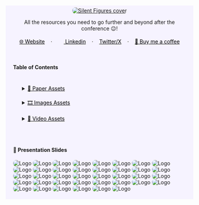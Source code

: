 <!-- RESOURCES COVER -->
<div style="background-color: #F6F3FF; padding: 20px">
<p align="center" style="margin-top: -15px">
  <a href="https://github.com/HelviraG/resources.silent-figures">
    <img style="border-radius: 8px" src="assets/images/silent-figures_cover.png" alt="Silent Figures cover" />
  </a>
</p>

  <p align="center">
    All the resources you need to go further and beyond after the conference 😉!
    <br />
    <br />
    <a href="https://helvirag.github.io" style="padding: 6px 12px; color: black" onmouseover="this.style.color='purple'; this.style.fontWeight=''" onmouseleave="this.style.color='black'">🌐 Website</a>
    ·
    <a href="https://linkedin.com/helvira-dev" style="padding: 6px 12px; color: black" onmouseover="this.style.color='purple';fontSize=''" onmouseleave="this.style.color='black'; this.style.fontWeight='normal'; fontSize='12px'"><img src="./assets/images/linkedin.png" width="15px"/> Linkedin</a>
    ·
    <a href="https://twitter.com/helvira_g" style="padding: 6px 12px; color: black" onmouseover="this.style.color='purple';" onmouseleave="this.style.color='black'">Twitter/X</a>
    ·
    <a href="https://www.buymeacoffee.com/helvira" style="padding: 6px 12px; color: black" onmouseover="this.style.color='purple';" onmouseleave="this.style.color='black'">🥤 Buy me a coffee</a>
  </p>

  <br />

  <!-- TABLE OF CONTENTS -->
  #### Table of Contents

  <ol style="list-style-type: none; margin-top: 40px;">
    <li>
      <!-- SCIENTIFIC PRESS SECTION -->
      <details>
        <summary>
          <a href="https://github.com/HelviraG/conferences.resources/tree/main/silent_figures/sections/PaperAssets.md#paper-assets" style="color: black" onmouseover="this.style.fontWeight='700';this.style.color='#6A42AB';" onmouseout="this.style.fontWeight='';this.style.color='black';">📰 Paper Assets</a>
        </summary>
          <ul style="list-style-type: none">
            <!-- USED DURING PRESENTATION SECTION -->
            <details style="margin-top: 20px">
            <summary>
              <a href="https://github.com/HelviraG/conferences.resources/tree/main/silent_figures/sections/PaperAssets.md#paper-assets" style="color: black" onmouseover="this.style.fontWeight='700';this.style.color='#6A42AB';" onmouseout="this.style.fontWeight='';this.style.color='black';">Seen through the presentation</a>
            </summary>
            <ul style="list-style-type: none">
            <li style="margin-top: px">
            <a href="https://github.com/HelviraG/conferences.resources/blob/main/silent_figures/sections/PaperAssets.md#-i-live-in-extremes-a-qualitative-investigation-of-autistic-adults-experiences-of-inertial-rest-and-motion" style="color: black" onmouseover="this.style.fontWeight='700';this.style.color='#6A42AB';" onmouseout="this.style.fontWeight='';this.style.color='black';">🧷 ‘I live in extremes’: A qualitative investigation of Autistic adults’ experiences of inertial rest and motion</a>
            </li>
              <li style="margin-top: 10px">
                <a href="https://github.com/HelviraG/conferences.resources/blob/main/silent_figures/sections/PaperAssets.md#-neurotypical-peers-are-less-willing-to-interact-with-those-with-autism-based-on-thin-slice-judgments-interact-judgement" style="color: black" onmouseover="this.style.fontWeight='700';this.style.color='#6A42AB';" onmouseout="this.style.fontWeight='';this.style.color='black';">🧷 Neurotypical Peers are Less Willing to Interact with Those with Autism based on Thin Slice Judgments</a>
              </li>
              <li style="margin-top: 10px">
                <a href="https://github.com/HelviraG/conferences.resources/blob/main/silent_figures/sections/PaperAssets.md#-neurodiversity-as-a-competitive-advantage---why-you-should-embrace-it-in-your-workforce--competitive-advantage" style="color: black" onmouseover="this.style.fontWeight='700';this.style.color='#6A42AB';" onmouseout="this.style.fontWeight='';this.style.color='black';">🧷 Neurodiversity as a Competitive Advantage - Why you should embrace it in your workforce</a>
              </li>
              <li style="margin-top: 10px">
                <a href="https://github.com/HelviraG/conferences.resources/blob/main/silent_figures/sections/PaperAssets.md#-employees-with-autism-spectrum-disorders-in-the-digitized-work-environment-perspectives-for-the-future--perspective-futur" style="color: black" onmouseover="this.style.fontWeight='700';this.style.color='#6A42AB';" onmouseout="this.style.fontWeight='';this.style.color='black';">🧷 Employees With Autism Spectrum Disorders in the Digitized Work Environment: Perspectives for the Future</a>
              </li>
              <li style="margin-top: 10px">
                <a href="https://github.com/HelviraG/conferences.resources/blob/main/silent_figures/sections/PaperAssets.md#-autism-in-the-workforce-a-case-study--autism-workforce" style="color: black" onmouseover="this.style.fontWeight='700';this.style.color='#6A42AB';" onmouseout="this.style.fontWeight='';this.style.color='black';">🧷 Autism in the workforce: A case study</a>
              </li>
              <li style="margin-top: 10px">
                <a href="https://github.com/HelviraG/conferences.resources/blob/main/silent_figures/sections/PaperAssets.md#-its-not-just-about-attention-to-details-redefining-the-talents-autistic-software-developers-bring-to-software-development-redefine-talents" style="color: black" onmouseover="this.style.fontWeight='700';this.style.color='#6A42AB';" onmouseout="this.style.fontWeight='';this.style.color='black';">🧷 It’s Not Just About Attention to Details: Redefining the Talents Autistic Software Developers Bring to Software Development</a>
              </li>
              <li style="margin-top: 10px">
                <a href="https://github.com/HelviraG/conferences.resources/blob/main/silent_figures/sections/PaperAssets.md#-autism-and-employment-what-works-what-works" style="color: black" onmouseover="this.style.fontWeight='700';this.style.color='#6A42AB';" onmouseout="this.style.fontWeight='';this.style.color='black';">🧷 Autism and employment: What works</a>
              </li>
              <li style="margin-top: 10px">
                <a href="https://github.com/HelviraG/conferences.resources/blob/main/silent_figures/sections/PaperAssets.md#-dispelling-some-myths-about-the-autistic-wunderkind-programmer" style="color: black" onmouseover="this.style.fontWeight='700';this.style.color='#6A42AB';" onmouseout="this.style.fontWeight='';this.style.color='black';">🧷 Dispelling some myths about the autistic wunderkind programmer</a>
              </li>
              <li style="margin-top: 10px">
              <a href="https://github.com/HelviraG/conferences.resources/blob/main/silent_figures/sections/PaperAssets.md#-understanding-the-challenges-faced-by-neurodiverse-software-engineering-employees-towards-a-more-inclusive-and-productive-technical-workforce" style="color: black" onmouseover="this.style.fontWeight='700';this.style.color='#6A42AB';" onmouseout="this.style.fontWeight='';this.style.color='black';">🧷 Understanding the Challenges Faced by Neurodiverse Software Engineering Employees: Towards a More Inclusive and Productive Technical Workforce</a>
              </li>
              <li style="margin-top: 10px">
              <a href="https://github.com/HelviraG/conferences.resources/blob/main/silent_figures/sections/PaperAssets.md#-autism-in-the-workplace-the-benefits-of-autistic-talent-in-tech-autism-workplace" style="color: black" onmouseover="this.style.fontWeight='700';this.style.color='#6A42AB';" onmouseout="this.style.fontWeight='';this.style.color='black';">🧷 Autism in the Workplace: The Benefits of Autistic Talent in Tech</a>
              </li>
            </ul>
            </details>
            <!-- MORE TO READ SECTION -->
            <details style="margin-top: 20px">
            <summary>
              <a href="https://github.com/HelviraG/conferences.resources/blob/main/silent_figures/sections/ReadMoreAssets.md#-more-to-read" style="color: black" onmouseover="this.style.fontWeight='700';this.style.color='#6A42AB';" onmouseout="this.style.fontWeight='';this.style.color='black';">🔎 More to read</a>
            </summary>
            <ul style="list-style-type: none">
              <li style="margin-top: 8px">
                <a href="https://github.com/HelviraG/conferences.resources/blob/main/silent_figures/sections/ReadMoreAssets.md#-no-way-out-except-from-external-intervention-first-hand-accounts-of-autistic-inertia" style="color: black" onmouseover="this.style.fontWeight='700';this.style.color='#6A42AB';" onmouseout="this.style.fontWeight='';this.style.color='black';">🧷 ‘No Way Out Except From External Intervention’: First-Hand Accounts of Autistic Inertia</a>
              </li>
              <li style="margin-top: 10px">
                <a href="https://github.com/HelviraG/conferences.resources/blob/main/silent_figures/sections/ReadMoreAssets.md#-on-our-own-terms-emerging-autistic-culture" style="color: black" onmouseover="this.style.fontWeight='700';this.style.color='#6A42AB';" onmouseout="this.style.fontWeight='';this.style.color='black';">🧷 On our own terms: Emerging autistic culture</a>
              </li>
              <li style="margin-top: 10px">
                <a href="https://github.com/HelviraG/conferences.resources/blob/main/silent_figures/sections/ReadMoreAssets.md#-developing-employment-environments-where-individuals-with-asd-thrive-using-machine-learning-to-explore-employer-policies-and-practices" style="color: black" onmouseover="this.style.fontWeight='700';this.style.color='#6A42AB';" onmouseout="this.style.fontWeight='';this.style.color='black';">🧷 Developing Employment Environments Where Individuals with ASD Thrive: Using Machine Learning to Explore Employer Policies and Practices</a>
              </li>
              <li style="margin-top: 10px">
                <a href="https://github.com/HelviraG/conferences.resources/blob/main/silent_figures/sections/ReadMoreAssets.md#-microsoft-autism-hiring-program---inclusive-hiring-for-people-with-disabilities" style="color: black" onmouseover="this.style.fontWeight='700';this.style.color='#6A42AB';" onmouseout="this.style.fontWeight='';this.style.color='black';">🧷 Microsoft Autism Hiring Program - Inclusive Hiring for People with Disabilities</a>
              </li>
              <li style="margin-top: 10px">
                <a href="https://github.com/HelviraG/conferences.resources/blob/main/silent_figures/sections/ReadMoreAssets.md#--software-developers-and-aspergers-syndrome" style="color: black" onmouseover="this.style.fontWeight='700';this.style.color='#6A42AB';" onmouseout="this.style.fontWeight='';this.style.color='black';">🧷 Software Developers and Asperger's Syndrome</a>
              </li>
              <li style="margin-top: 10px">
                <a href="https://github.com/HelviraG/conferences.resources/blob/main/silent_figures/sections/ReadMoreAssets.md#-microsoft-inclusive-hiring-and-accessibility-boss-neil-barnett-talks-embracing-neurodiverse-workers-new-neurodiversity-career-connector-tool" style="color: black" onmouseover="this.style.fontWeight='700';this.style.color='#6A42AB';" onmouseout="this.style.fontWeight='';this.style.color='black';">🧷 Microsoft Inclusive Hiring And Accessibility Boss Neil Barnett Talks Embracing Neurodiverse Workers, New Neurodiversity Career Connector Tool</a>
              </li>
              <li style="margin-top: 10px">
                <a href="https://github.com/HelviraG/conferences.resources/blob/main/silent_figures/sections/ReadMoreAssets.md#-famous-computer-geniuses-with-aspergers" style="color: black" onmouseover="this.style.fontWeight='700';this.style.color='#6A42AB';" onmouseout="this.style.fontWeight='';this.style.color='black';">🧷 Famous computer geniuses with Asperger's</a>
              </li>
              <li style="margin-top: 10px">
                <a href="https://github.com/HelviraG/conferences.resources/blob/main/silent_figures/sections/ReadMoreAssets.md#-the-potential-genius-of-aspergers" style="color: black" onmouseover="this.style.fontWeight='700';this.style.color='#6A42AB';" onmouseout="this.style.fontWeight='';this.style.color='black';">🧷 The Potential Genius of Aspergers</a>
              </li>
              <li style="margin-top: 10px">
                <a href="https://github.com/HelviraG/conferences.resources/blob/main/silent_figures/sections/ReadMoreAssets.md#-famous-people-with-high-functioning-autism" style="color: black" onmouseover="this.style.fontWeight='700';this.style.color='#6A42AB';" onmouseout="this.style.fontWeight='';this.style.color='black';">🧷 Famous people with high functioning autism</a>
              </li>
              <li style="margin-top: 10px">
                <a href="https://github.com/HelviraG/conferences.resources/blob/main/silent_figures/sections/ReadMoreAssets.md#-programming-a-great-hobby-for-an-autistic-child" style="color: black" onmouseover="this.style.fontWeight='700';this.style.color='#6A42AB';" onmouseout="this.style.fontWeight='';this.style.color='black';">🧷 Programming, A Great Hobby for an Autistic Child</a>
              </li>
              <li style="margin-top: 10px">
                <a href="https://github.com/HelviraG/conferences.resources/blob/main/silent_figures/sections/ReadMoreAssets.md#-famous-autistic-people" style="color: black" onmouseover="this.style.fontWeight='700';this.style.color='#6A42AB';" onmouseout="this.style.fontWeight='';this.style.color='black';">🧷 Famous autistic people</a>
              </li>
            </ul>
            </details>
          </ul>
      </details>
    </li>
    <!-- IMAGES ASSETS SECTION -->
    <li style="margin-top: 20px">
      <details style="margin-top: 10px">
      <summary>
        <a href="https://github.com/HelviraG/conferences.resources/tree/main/silent_figures/sections/ImagesAssets.md#images-assets" style="color: black" onmouseover="this.style.fontWeight='700';this.style.color='#6A42AB';" onmouseout="this.style.fontWeight='';this.style.color='black';">🎞️ Images Assets</a>
      </summary>
      <!-- MIDJOURNEY IMAGES SECTION -->
      <ul style="list-style-type: none">
        <details style="margin-top: 10px">
        <summary>
          <a href="https://github.com/HelviraG/conferences.resources/tree/main/silent_figures/sections/ImagesAssets.md#midjourney-images" style="color: black" onmouseover="this.style.fontWeight='700';this.style.color='#6A42AB';" onmouseout="this.style.fontWeight='';this.style.color='black';">👾 Midjourney Images</a>
        </summary>
        <ul style="list-style-type: none; margin-top: 6px">
          <li><a href="https://github.com/HelviraG/conferences.resources/tree/main/silent_figures/sections/ImagesAssets.md#planet-image" style="color: black" onmouseover="this.style.fontWeight='700';this.style.color='#6A42AB';" onmouseout="this.style.fontWeight='';this.style.color='black';">📍 Planet Zepharia</a></li>
          <li style="margin-top: 2px"><a href="https://github.com/HelviraG/conferences.resources/tree/main/silent_figures/sections/ImagesAssets.md#zepharians" style="color: black" onmouseover="this.style.fontWeight='700';this.style.color='#6A42AB';" onmouseout="this.style.fontWeight='';this.style.color='black';">📍 The Zepharians</a></li>
          <li style="margin-top: 2px"><a href="https://github.com/HelviraG/conferences.resources/tree/main/silent_figures/sections/ImagesAssets.md#jcon-spaceship" style="color: black" onmouseover="this.style.fontWeight='700';this.style.color='#6A42AB';" onmouseout="this.style.fontWeight='';this.style.color='black';">📍 JCON Spaceship</a></li>
          <li style="margin-top: 2px"><a href="https://github.com/HelviraG/conferences.resources/tree/main/silent_figures/sections/ImagesAssets.md#scuba-diving" style="color: black" onmouseover="this.style.fontWeight='700';this.style.color='#6A42AB';" onmouseout="this.style.fontWeight='';this.style.color='black';">📍 Scuba Diving</a></li>
          <li style="margin-top: 2px"><a href="https://github.com/HelviraG/conferences.resources/tree/main/silent_figures/sections/ImagesAssets.md#book-forest" style="color: black" onmouseover="this.style.fontWeight='700';this.style.color='#6A42AB';" onmouseout="this.style.fontWeight='';this.style.color='black';">📍 A Book and a Forest</a></li>
          <li style="margin-top: 2px"><a href="https://github.com/HelviraG/conferences.resources/tree/main/silent_figures/sections/ImagesAssets.md#autistic-people" style="color: black" onmouseover="this.style.fontWeight='700';this.style.color='#6A42AB';" onmouseout="this.style.fontWeight='';this.style.color='black';">📍 Autistic People</a></li>
        </ul>
        </details>
      <!-- EXTERNAL IMAGES SECTION -->
        <details style="margin-top: 10px">
        <summary>
          <a href="https://github.com/HelviraG/conferences.resources/tree/main/silent_figures/sections/ImagesAssets.md#external-images" style="color: black" onmouseover="this.style.fontWeight='700';this.style.color='#6A42AB';" onmouseout="this.style.fontWeight='';this.style.color='black';">📎 External Images</a>
        </summary>
        <ul style="list-style-type: none; margin-top: 6px">
          <li><a href="https://github.com/HelviraG/conferences.resources/tree/main/silent_figures/sections/ImagesAssets.md#susan-boyle" style="color: black" onmouseover="this.style.fontWeight='700';this.style.color='#6A42AB';" onmouseout="this.style.fontWeight='';this.style.color='black';">📍 Susan Boyle</a></li>
          <li style="margin-top: 2px"><a href="https://github.com/HelviraG/conferences.resources/tree/main/silent_figures/sections/ImagesAssets.md#dennis-ritchie" style="color: black" onmouseover="this.style.fontWeight='700';this.style.color='#6A42AB';" onmouseout="this.style.fontWeight='';this.style.color='black';">📍 Denis Ritchie</a></li>
          <li style="margin-top: 2px"><a href="https://github.com/HelviraG/conferences.resources/tree/main/silent_figures/sections/ImagesAssets.md#mark-zuckerberg" style="color: black" onmouseover="this.style.fontWeight='700';this.style.color='#6A42AB';" onmouseout="this.style.fontWeight='';this.style.color='black';">📍 Mark Zuckerberg</a></li>
          <li style="margin-top: 2px"><a href="https://github.com/HelviraG/conferences.resources/tree/main/silent_figures/sections/ImagesAssets.md#captain-spoke" style="color: black" onmouseover="this.style.fontWeight='700';this.style.color='#6A42AB';" onmouseout="this.style.fontWeight='';this.style.color='black';">📍 Captain Spoke</a></li>
        </ul>
        </details>
      </ul>
      </details>
    </li>
    <!-- VIDEO ASSETS SECTION -->
    <li>
      <details style="margin-top: 20px">
        <summary>
         <a href="https://github.com/HelviraG/conferences.resources/tree/main/silent_figures/sections/VideoAssets.md#video-assets" style="color: black" onmouseover="this.style.fontWeight='700';this.style.color='#6A42AB';" onmouseout="this.style.fontWeight='';this.style.color='black';">🍿 Video Assets</a>
        </summary>
        <ul style="list-style-type: none">
          <li style="margin-top: 8px">
            <a href="https://github.com/HelviraG/conferences.resources/tree/main/silent_figures/sections/VideoAssets.md" style="color: black" onmouseover="this.style.fontWeight='700';this.style.color='#6A42AB';" onmouseout="this.style.fontWeight='';this.style.color='black';">🧷 Working in Tech with Autism | Katherine's story</a>
          </li>
          <li style="margin-top: 10px">
            <a href="https://github.com/HelviraG/conferences.resources/tree/main/silent_figures/sections/VideoAssets.md" style="color: black" onmouseover="this.style.fontWeight='700';this.style.color='#6A42AB';" onmouseout="this.style.fontWeight='';this.style.color='black';">🧷 Autism: How to be normal (and why not to be)</a>
          </li>
          <li style="margin-top: 10px">
            <a href="https://github.com/HelviraG/conferences.resources/tree/main/silent_figures/sections/VideoAssets.md" style="color: black" onmouseover="this.style.fontWeight='700';this.style.color='#6A42AB';" onmouseout="this.style.fontWeight='';this.style.color='black';">🧷 Why an autism diagnosis is an invitation to finally be yourself</a>
          </li>
          <li style="margin-top: 10px">
            <a href="https://github.com/HelviraG/conferences.resources/tree/main/silent_figures/sections/VideoAssets.md" style="color: black" onmouseover="this.style.fontWeight='700';this.style.color='#6A42AB';" onmouseout="this.style.fontWeight='';this.style.color='black';">🧷 Why everything you know about autism is wrong</a>
          </li>
          <li style="margin-top: 10px">
            <a href="https://github.com/HelviraG/conferences.resources/tree/main/silent_figures/sections/VideoAssets.md" style="color: black" onmouseover="this.style.fontWeight='700';this.style.color='#6A42AB';" onmouseout="this.style.fontWeight='';this.style.color='black';">🧷 What being autistic taught me about being human</a>
          </li>
          <li style="margin-top: 10px">
            <a href="https://github.com/HelviraG/conferences.resources/tree/main/silent_figures/sections/VideoAssets.md" style="color: black" onmouseover="this.style.fontWeight='700';this.style.color='#6A42AB';" onmouseout="this.style.fontWeight='';this.style.color='black';">🧷 My inner life with Asperger's</a>
          </li>
          <li style="margin-top: 10px">
            <a href="https://github.com/HelviraG/conferences.resources/tree/main/silent_figures/sections/VideoAssets.md" style="color: black" onmouseover="this.style.fontWeight='700';this.style.color='#6A42AB';" onmouseout="this.style.fontWeight='';this.style.color='black';">🧷 The world needs all kinds of minds</a>
          </li>
          <li style="margin-top: 10px">
            <a href="https://github.com/HelviraG/conferences.resources/tree/main/silent_figures/sections/VideoAssets.md" style="color: black" onmouseover="this.style.fontWeight='700';this.style.color='#6A42AB';" onmouseout="this.style.fontWeight='';this.style.color='black';">🧷 What it feels like to be autistic</a>
          </li>
        </ul>
      </details>
    </li>
  </ol>
  <br />
  <br />


 #### 💽 Presentation Slides

<img style="border-radius: 8px" src="assets/images/sneak_peek/sneak_peek (1).png" alt="Logo" />

<img style="border-radius: 8px" src="assets/images/sneak_peek/sneak_peek (2).png" alt="Logo" />

<img style="border-radius: 8px" src="assets/images/sneak_peek/sneak_peek (3).png" alt="Logo" />

<img style="border-radius: 8px" src="assets/images/sneak_peek/sneak_peek (4).png" alt="Logo" />

<img style="border-radius: 8px" src="assets/images/sneak_peek/sneak_peek (5).png" alt="Logo" />

<img style="border-radius: 8px" src="assets/images/sneak_peek/sneak_peek (6).png" alt="Logo" />

<img style="border-radius: 8px" src="assets/images/sneak_peek/sneak_peek (7).png" alt="Logo" />

<img style="border-radius: 8px" src="assets/images/sneak_peek/sneak_peek (8).png" alt="Logo" />

<img style="border-radius: 8px" src="assets/images/sneak_peek/sneak_peek (9).png" alt="Logo" />

<img style="border-radius: 8px" src="assets/images/sneak_peek/sneak_peek (10).png" alt="Logo" />

<img style="border-radius: 8px" src="assets/images/sneak_peek/sneak_peek (11).png" alt="Logo" />

<img style="border-radius: 8px" src="assets/images/sneak_peek/sneak_peek (12).png" alt="Logo" />

<img style="border-radius: 8px" src="assets/images/sneak_peek/sneak_peek (13).png" alt="Logo" />

<img style="border-radius: 8px" src="assets/images/sneak_peek/sneak_peek (14).png" alt="Logo" />

<img style="border-radius: 8px" src="assets/images/sneak_peek/sneak_peek (15).png" alt="Logo" />

<img style="border-radius: 8px" src="assets/images/sneak_peek/sneak_peek (16).png" alt="Logo" />

<img style="border-radius: 8px" src="assets/images/sneak_peek/sneak_peek (17).png" alt="Logo" />

<img style="border-radius: 8px" src="assets/images/sneak_peek/sneak_peek (18).png" alt="Logo" />

<img style="border-radius: 8px" src="assets/images/sneak_peek/sneak_peek (19).png" alt="Logo" />

<img style="border-radius: 8px" src="assets/images/sneak_peek/sneak_peek (20).png" alt="Logo" />

<img style="border-radius: 8px" src="assets/images/sneak_peek/sneak_peek (21).png" alt="Logo" />

<img style="border-radius: 8px" src="assets/images/sneak_peek/sneak_peek (22).png" alt="Logo" />

<img style="border-radius: 8px" src="assets/images/sneak_peek/sneak_peek (23).png" alt="Logo" />

<img style="border-radius: 8px" src="assets/images/sneak_peek/sneak_peek (24).png" alt="Logo" />

<img style="border-radius: 8px" src="assets/images/sneak_peek/sneak_peek (25).png" alt="Logo" />

<img style="border-radius: 8px" src="assets/images/sneak_peek/sneak_peek (26).png" alt="Logo" />

<img style="border-radius: 8px" src="assets/images/sneak_peek/sneak_peek (27).png" alt="Logo" />

<img style="border-radius: 8px" src="assets/images/sneak_peek/sneak_peek (28).png" alt="Logo" />

<img style="border-radius: 8px" src="assets/images/sneak_peek/sneak_peek (29).png" alt="Logo" />

<img style="border-radius: 8px" src="assets/images/sneak_peek/sneak_peek (30).png" alt="Logo" />

<img style="border-radius: 8px" src="assets/images/sneak_peek/sneak_peek (31).png" alt="Logo" />

<img style="border-radius: 8px" src="assets/images/sneak_peek/sneak_peek (32).png" alt="Logo" />

<img style="border-radius: 8px" src="assets/images/sneak_peek/sneak_peek (33).png" alt="Logo" />

<img style="border-radius: 8px" src="assets/images/sneak_peek/sneak_peek (34).png" alt="Logo" />

<img style="border-radius: 8px" src="assets/images/sneak_peek/sneak_peek (35).png" alt="Logo" />

<img style="border-radius: 8px" src="assets/images/sneak_peek/sneak_peek (36).png" alt="Logo" />

<img style="border-radius: 8px" src="assets/images/sneak_peek/sneak_peek (37).png" alt="Logo" />

<img style="border-radius: 8px" src="assets/images/sneak_peek/sneak_peek (38).png" alt="Logo" />

</div>